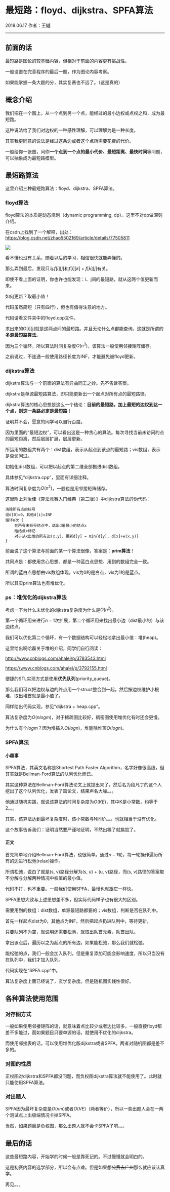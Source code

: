 # 最短路：floyd、dijkstra、SPFA算法

2018.06.17 作者：王樾

---

## 前面的话

最短路是图论的较基础内容，但相对于前面的内容更有挑战性。

一般设置在完善程序的最后一题，作为图论内容考察。

如果能掌握一条大题的分，其实复赛也不远了。（这是真的）

## 概念介绍

我们把在一个图上，从一个点到另一个点，能经过的最小边权或点权之和，成为最短路。

这种说法给了我们对边权的一种感性理解，可以理解为是一种长度。

其实我更同意的说法是经过这条边或者这个点所需要花费的代价。

一般给你一张图，问你**一个点到一个点的最小代价、最短距离、最快时间**等问题，可以抽象成为最短路模型。

## 最短路算法

这里介绍三种最短路算法：floyd、dijkstra、SPFA算法。

### floyd算法

floyd算法的本质是动态规划（dynamic programming, dp）。这里不对dp做深刻介绍。

在csdn上找到了一个解释，出处：https://blog.csdn.net/zhao5502169/article/details/77505811

![](https://img-blog.csdn.net/20170823144027524?watermark/2/text/aHR0cDovL2Jsb2cuY3Nkbi5uZXQvemhhbzU1MDIxNjk=/font/5a6L5L2T/fontsize/400/fill/I0JBQkFCMA==/dissolve/70/gravity/SouthEast)

看不懂也没有关系，随着以后的学习，相信很快就能弄懂的。

那么弄到最后，发现只与$f[i][j]$和$f[i][k]+f[k][j]$有关。

即使不看上面的证明，你也许也能发现：i、j间的最短路，就从这两个值更新而来。

如何更新？取最小值！

代码虽然简短（只有四行），但也有值得注意的地方。

代码请看文件夹中的floyd.cpp文件。

求出来的G[i][j]就是这两点间的最短路。并且无论什么点都能查询。这就是所谓的**多源最短路算法**。

因为三个循环，所以算法时间复杂度$O(n^3)$，该算法一般使用邻接矩阵储存。

之前说过，不连通一般使用路径长度为INF，才能避免被floyd更新。

### dijkstra算法

dijkstra算法与一个前面的算法有异曲同工之妙。先不告诉答案。

dijkstra是单源最短路算法，即只能更新出一个起点对所有点的最短路径。

dijkstra算法的核心思想是这么一个结论：**目前的最短路，加上最短的边权到达一个点，则这一条路必定是最短路**！

证明并不会，愿意的同学可以自行百度。

因为里面的“最短边权”，可以看出这是一种贪心的算法。每次寻找当前未访问的点的最短距离，然后层层扩展，层层更新。

所运用的数组共有两个：dist数组，表示从起点到该点的最短路；vis数组，表示是否访问过。

初始化dist数组，可以把以起点的第二维全部搬进dist数组。

具体参见“dijkstra.cpp”，里面有详细注释。

算法时间复杂度为$O(n^2)$，一般也是用邻接矩阵储存。

这里附上刘汝佳《算法竞赛入门经典（第二版）》中dijkstra算法的伪代码：

```
清除所有点的标号
设d[0]=0，其他d[i]=INF
循环n次 {
    在所有未标号结点中，选出d值最小的结点x
    给结点x标记
    对于从x出发的所有边(x,y)，更新d[y] = min{d[y], d[x]+w(x,y)}
}
```

前面说了这个算法与前面的某一个算法很像，答案是：**prim算法**！

共同点是：都使用贪心思想、都是一种蓝白点思想、用到的数组完全一致。

所谓的蓝白点思想由vis数组体现。vis为0的是白点，vis为1的是蓝点。

所以其实prim算法也有堆优化。

### ps：堆优化的dijkstra算法

考虑一下为什么未优化的dijkstra复杂度为什么是$O(n^2)$。

第一个循环用来进行$n-1$次扩展，第二个循环用来找出最小边（dist最小的）与该边终点。

我们可以优化第二个循环，有一个数据结构可以轻松地拿出最小值：堆(heap)。

这里给出啊哈磊关于堆的介绍，同学们自行阅读：

http://www.cnblogs.com/ahalei/p/3783543.html

https://www.cnblogs.com/ahalei/p/3792155.html

便捷的STL实现方式是使用**优先队列**(priority_queue)。

那么我们可以把边权与边的终点用一个struct整合到一起，然后按边权维护小根堆，取出堆首就是最小值了。

同样给出代码实现，参见“dijkstra + heap.cpp”。

算法复杂度为$O(nlogm)$，对于稀疏图比较好，稠密图使用堆优化有时还会更慢。

为什么有个$logm$？因为堆插入$O(logn)$，堆删除堆顶$O(logn)$。

### SPFA算法

#### 小趣事

SPFA算法，其英文名称是Shortest Path Faster Algorithm，名字好像很高级，但其实就是Bellman-Ford算法的队列优化而已。

其实这种算法在Bellman-Ford算法论文上就提出来了，然后名为段凡丁的这个人挖出了这个队列优化，发表了篇论文，结果声名大噪。。。

他通过随机实践，就说该算法的时间复杂度为$O(KE)$，其中K是小常数，约等于2。。。

其实，该算法达到最坏复杂度时，该小常数与N同阶。。。也就相当于没有优化。

这个故事告诉我们：证明当然要严谨地证明，不然出糗了就尴尬了。

#### 正文

首先简单地介绍Bellman-Ford算法，也很简单。通过$n-1$轮，每一轮操作遍历所有的边进行松弛(relax)操作。

所谓松弛，说白了就是(s, v)路径分解为(s, u) + (u, v)路径，而(s, v)路径的答案取不分解与分解两种情况中权值的最小值。

代码不打，也不重要。一般我们使用SPFA，最慢也就跟它一样快。

SPFA思想大致与上述思想差不多，但实际代码样子也有很大的区别。

需要用到的数组：dist数组，单源最短路都要的；vis数组，判断是否在队列中。

首先一样起点dist为0，其他点为INF。然后把起点扔进队列中，等待更新。

只要队列不为空，就说明还需要松弛，就取出队首元素，队首出队。

拿出该点后，遍历以之为起点的所有边，如果能松弛，那么我们就松弛。

能松弛的点，我们一般会加入队列，但是重复添加可能会影响速度，所以只当没有在队列中，我们才加入队列。

代码实现在“SPFA.cpp”中。

算法复杂度上面已经说了，玄学复杂度。但是随机图实践性很好。

## 各种算法使用范围

### 对存图方式

一般如果使用邻接矩阵的话，就意味着点比较少或者边比较多。一般直接floyd都差不多能过，而如果题目只要单源的话，就使用不优化的dijkstra。

而使用邻接表的话，可以使用堆优化版dijkstra或者SPFA。两者对随机图都是差不多的。

### 对图的性质

正权图对dijkstra和SPFA都没问题，而负权图dijkstra算法就不能使用了。此时就只能使用SPFA算法。

### 对出题人

SPFA因为最坏复杂度是$O(nm)$或者$O(VE)$（两者等价），所以一些出题人会在一两个测试点上出极端情况卡掉SPFA。

当然，如果题目是负权图，那么出题人就不会卡SPFA了吧。。。

## 最后的话

这些最短路内容，开始学的时候一般是靠死记的。不过慢慢就会明白的。

这是初赛内容的选学部分，所以会有点难。但是如果想~~公费去广州~~那么就应该认真学。

再见。。。
